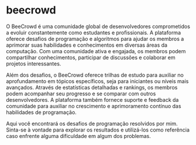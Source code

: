 # beecrowd

O BeeCrowd é uma comunidade global de desenvolvedores comprometidos a evoluir constantemente como estudantes e profissionais. A plataforma oferece desafios de programação e algoritmos para ajudar os membros a aprimorar suas habilidades e conhecimentos em diversas áreas da computação. Com uma comunidade ativa e engajada, os membros podem compartilhar conhecimentos, participar de discussões e colaborar em projetos interessantes.

Além dos desafios, o BeeCrowd oferece trilhas de estudo para auxiliar no aprofundamento em tópicos específicos, seja para iniciantes ou níveis mais avançados. Através de estatísticas detalhadas e rankings, os membros podem acompanhar seu progresso e se comparar com outros desenvolvedores. A plataforma também fornece suporte e feedback da comunidade para auxiliar no crescimento e aprimoramento contínuo das habilidades de programação.

Aqui você encontrará os desafios de programação resolvidos por mim. Sinta-se à vontade para explorar os resultados e utilizá-los como referência caso enfrente alguma dificuldade em algum dos problemas. 

